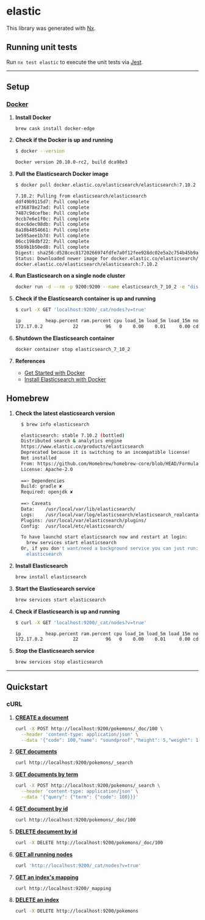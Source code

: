 # elastic

This library was generated with [Nx](https://nx.dev).

## Running unit tests

Run `nx test elastic` to execute the unit tests via [Jest](https://jestjs.io).

---

## Setup

### [Docker][3]

1. **Install Docker**

    `brew cask install docker-edge`

2. **Check if the Docker is up and running**

    ```sh
    $ docker --version

    Docker version 20.10.0-rc2, build dca98e3
    ```

3. **Pull the Elasticsearch Docker image**

    ```sh
    $ docker pull docker.elastic.co/elasticsearch/elasticsearch:7.10.2

    7.10.2: Pulling from elasticsearch/elasticsearch
    ddf49b9115d7: Pull complete 
    e736878e27ad: Pull complete 
    7487c9dcefbe: Pull complete 
    9ccb7e6e1f0c: Pull complete 
    dcec6dec98db: Pull complete 
    8a10b4854661: Pull complete 
    1e595aee1b7d: Pull complete 
    06cc198dbf22: Pull complete 
    55b9b1b50ed8: Pull complete 
    Digest: sha256:d528cec81720266974fdfe7a0f12fee928dc02e5a2c754b45b9a84c84695bfd9
    Status: Downloaded newer image for docker.elastic.co/elasticsearch/elasticsearch:7.10.2
    docker.elastic.co/elasticsearch/elasticsearch:7.10.2
    ```

4. **Run Elasticsearch on a single node cluster**

    ```sh
    docker run -d --rm -p 9200:9200 --name elasticsearch_7_10_2 -e "discovery.type=single-node" docker.elastic.co/elasticsearch/elasticsearch:7.10.2
    ```

5. **Check if the Elasticsearch container is up and running**

    ```sh
    $ curl -X GET 'localhost:9200/_cat/nodes?v=true'

    ip         heap.percent ram.percent cpu load_1m load_5m load_15m node.role  master name
    172.17.0.2           22          96   0    0.00    0.01     0.00 cdhilmrstw *      5160ddd7a72b
    ```

6. **Shutdown the Elasticsearch container**

    ```sh
    docker container stop elasticsearch_7_10_2
    ```

7. **References**

   - [Get Started with Docker][1]
   - [Install Elasticsearch with Docker][2]

[1]: https://www.docker.com/
[2]: https://www.elastic.co/guide/en/elasticsearch/reference/current/docker.html
[3]: https://docs.docker.com/get-docker/

## Homebrew

1. **Check the latest elasticsearch version**

    ```sh
      $ brew info elasticsearch

      elasticsearch: stable 7.10.2 (bottled)
      Distributed search & analytics engine
      https://www.elastic.co/products/elasticsearch
      Deprecated because it is switching to an incompatible license!
      Not installed
      From: https://github.com/Homebrew/homebrew-core/blob/HEAD/Formula/elasticsearch.rb
      License: Apache-2.0
      
      ==> Dependencies
      Build: gradle ✘
      Required: openjdk ✘
      
      ==> Caveats
      Data:    /usr/local/var/lib/elasticsearch/
      Logs:    /usr/local/var/log/elasticsearch/elasticsearch_roalcantara.log
      Plugins: /usr/local/var/elasticsearch/plugins/
      Config:  /usr/local/etc/elasticsearch/

      To have launchd start elasticsearch now and restart at login:
        brew services start elasticsearch
      Or, if you don't want/need a background service you can just run:
        elasticsearch
    ```

2. **Install Elasticsearch**

    ```sh
    brew install elasticsearch
    ```

3. **Start the Elasticsearch service**

    ```sh
    brew services start elasticsearch
    ```

4. **Check if Elasticsearch is up and running**

    ```sh
    $ curl -X GET 'localhost:9200/_cat/nodes?v=true'

    ip         heap.percent ram.percent cpu load_1m load_5m load_15m node.role  master name
    172.17.0.2           22          96   0    0.00    0.01     0.00 cdhilmrstw *      5160ddd7a72b
    ```

5. **Stop the Elasticsearch service**

    ```sh
    brew services stop elasticsearch
    ```

---

## Quickstart

### cURL

1. [**CREATE a document**](https://www.elastic.co/guide/en/elasticsearch/reference/current/docs-index_.html)

    ```sh
    curl -X POST http://localhost:9200/pokemons/_doc/100 \
      --header 'content-type: application/json' \
      --data '{"code": 100,"name": "soundproof","height": 5,"weight": 104,"created_at": "2021-02-04T13:31:42.843787"}'
    ```

2. [**GET documents**](https://www.elastic.co/guide/en/elasticsearch/reference/current/search-search.html)

    ```sh
    curl http://localhost:9200/pokemons/_search
    ```

3. [**GET documents by term**](https://www.elastic.co/guide/en/elasticsearch/reference/current/query-dsl-term-query.html)

    ```sh
    curl -X POST http://localhost:9200/pokemons/_search \
      --header 'content-type: application/json' \
      --data '{"query": {"term": {"code": 100}}}'
    ```

4. [**GET document by id**](https://www.elastic.co/guide/en/elasticsearch/reference/current/docs-get.html)

    ```sh
    curl http://localhost:9200/pokemons/_doc/100
    ```

5. [**DELETE document by id**](https://www.elastic.co/guide/en/elasticsearch/reference/current/docs-delete.html)

    ```sh
    curl -X DELETE http://localhost:9200/pokemons/_doc/100
    ```

6. [**GET all running nodes**](https://www.elastic.co/guide/en/elasticsearch/reference/current/cat-nodes.html)

    ```sh
    curl 'http://localhost:9200/_cat/nodes?v=true'
    ```

7. [**GET an index's mapping**](https://www.elastic.co/guide/en/elasticsearch/reference/current/mapping.html)

    ```sh
    curl http://localhost:9200/_mapping
    ```

8. [**DELETE an index**](https://www.elastic.co/guide/en/elasticsearch/reference/current/docs-delete.html)

    ```sh
    curl -X DELETE http://localhost:9200/pokemons
    ```
